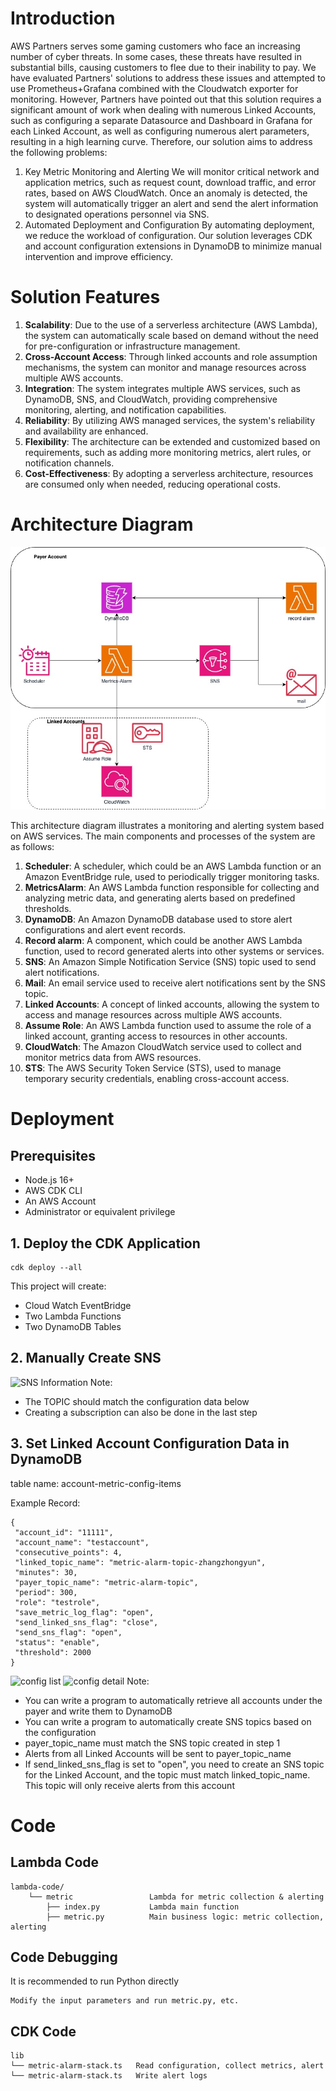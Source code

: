 # Introduction

AWS Partners serves some gaming customers who face an increasing number of cyber threats. In some cases, these threats have resulted in substantial bills, causing customers to flee due to their inability to pay. We have evaluated Partners' solutions to address these issues and attempted to use Prometheus+Grafana combined with the Cloudwatch exporter for monitoring. However, Partners have pointed out that this solution requires a significant amount of work when dealing with numerous Linked Accounts, such as configuring a separate Datasource and Dashboard in Grafana for each Linked Account, as well as configuring numerous alert parameters, resulting in a high learning curve. Therefore, our solution aims to address the following problems:

1. Key Metric Monitoring and Alerting
   We will monitor critical network and application metrics, such as request count, download traffic, and error rates, based on AWS CloudWatch. Once an anomaly is detected, the system will automatically trigger an alert and send the alert information to designated operations personnel via SNS.
2. Automated Deployment and Configuration
   By automating deployment, we reduce the workload of configuration. Our solution leverages CDK and account configuration extensions in DynamoDB to minimize manual intervention and improve efficiency.

# Solution Features

1. **Scalability**: Due to the use of a serverless architecture (AWS Lambda), the system can automatically scale based on demand without the need for pre-configuration or infrastructure management.
2. **Cross-Account Access**: Through linked accounts and role assumption mechanisms, the system can monitor and manage resources across multiple AWS accounts.
3. **Integration**: The system integrates multiple AWS services, such as DynamoDB, SNS, and CloudWatch, providing comprehensive monitoring, alerting, and notification capabilities.
4. **Reliability**: By utilizing AWS managed services, the system's reliability and availability are enhanced.
5. **Flexibility**: The architecture can be extended and customized based on requirements, such as adding more monitoring metrics, alert rules, or notification channels.
6. **Cost-Effectiveness**: By adopting a serverless architecture, resources are consumed only when needed, reducing operational costs.

# Architecture Diagram

![Architecture](docs/images/architecture.jpg)

This architecture diagram illustrates a monitoring and alerting system based on AWS services. The main components and processes of the system are as follows:

1. **Scheduler**: A scheduler, which could be an AWS Lambda function or an Amazon EventBridge rule, used to periodically trigger monitoring tasks.
2. **MetricsAlarm**: An AWS Lambda function responsible for collecting and analyzing metric data, and generating alerts based on predefined thresholds.
3. **DynamoDB**: An Amazon DynamoDB database used to store alert configurations and alert event records.
4. **Record alarm**: A component, which could be another AWS Lambda function, used to record generated alerts into other systems or services.
5. **SNS**: An Amazon Simple Notification Service (SNS) topic used to send alert notifications.
6. **Mail**: An email service used to receive alert notifications sent by the SNS topic.
7. **Linked Accounts**: A concept of linked accounts, allowing the system to access and manage resources across multiple AWS accounts.
8. **Assume Role**: An AWS Lambda function used to assume the role of a linked account, granting access to resources in other accounts.
9. **CloudWatch**: The Amazon CloudWatch service used to collect and monitor metrics data from AWS resources.
10. **STS**: The AWS Security Token Service (STS), used to manage temporary security credentials, enabling cross-account access.

# Deployment

## Prerequisites

* Node.js 16+
* AWS CDK CLI
* An AWS Account
* Administrator or equivalent privilege

## 1. Deploy the CDK Application

```
cdk deploy --all
```

This project will create:

* Cloud Watch EventBridge
* Two Lambda Functions
* Two DynamoDB Tables

## 2. Manually Create SNS

![SNS Information](docs/images/sns_detail.png)
Note:

- The TOPIC should match the configuration data below
- Creating a subscription can also be done in the last step

## 3. Set Linked Account Configuration Data in DynamoDB

table name: account-metric-config-items

Example Record:

```
{
 "account_id": "11111",
 "account_name": "testaccount",
 "consecutive_points": 4,
 "linked_topic_name": "metric-alarm-topic-zhangzhongyun",
 "minutes": 30,
 "payer_topic_name": "metric-alarm-topic",
 "period": 300,
 "role": "testrole",
 "save_metric_log_flag": "open",
 "send_linked_sns_flag": "close",
 "send_sns_flag": "open",
 "status": "enable",
 "threshold": 2000
}
```

![config list](docs/images/config_list.png)
![config detail](docs/images/config_detail.png)
Note:

- You can write a program to automatically retrieve all accounts under the payer and write them to DynamoDB
- You can write a program to automatically create SNS topics based on the configuration
- payer_topic_name must match the SNS topic created in step 1
- Alerts from all Linked Accounts will be sent to payer_topic_name
- If send_linked_sns_flag is set to "open", you need to create an SNS topic for the Linked Account, and the topic must match linked_topic_name. This topic will only receive alerts from this account

# Code

## Lambda Code

```
lambda-code/
    └── metric                 Lambda for metric collection & alerting
        ├── index.py           Lambda main function
        ├── metric.py          Main business logic: metric collection, alerting
```

## Code Debugging

It is recommended to run Python directly

```
Modify the input parameters and run metric.py, etc.
```

## CDK Code

```
lib
└── metric-alarm-stack.ts   Read configuration, collect metrics, alert
└── metric-alarm-stack.ts   Write alert logs
```
